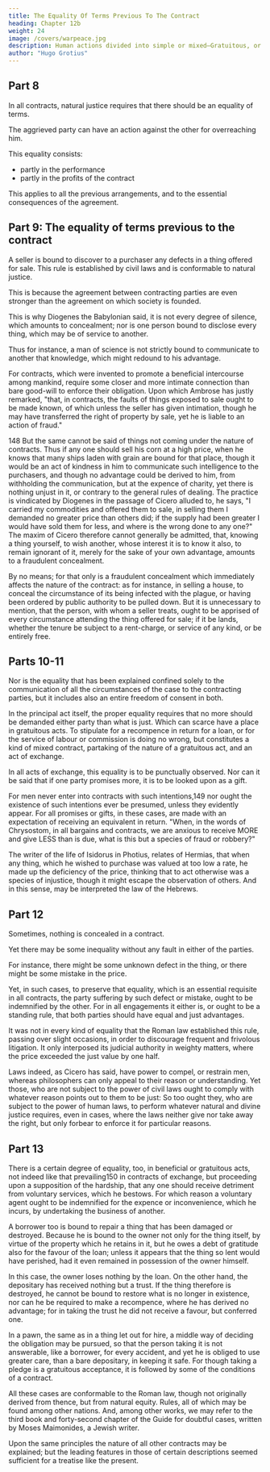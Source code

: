 ```yaml
---
title: The Equality Of Terms Previous To The Contract
heading: Chapter 12b
weight: 24
image: /covers/warpeace.jpg
description: Human actions divided into simple or mixed—Gratuitous, or accompanied with mutual obligation—Acts by way of exchange, adjustment of what is to be given or done.
author: "Hugo Grotius"
---
```



## Part 8

In all contracts, natural justice requires that there should be an equality of terms. 

The aggrieved party can have an action against the other for overreaching him. 

This equality consists:
- partly in the performance
- partly in the profits of the contract

This applies to all the previous arrangements, and to the essential consequences of the agreement.


## Part 9: The equality of terms previous to the contract

A seller is bound to discover to a purchaser any defects in a thing offered for sale. This rule is established by civil laws and is conformable to natural justice. 

This is because the agreement between contracting parties are even stronger than the agreement on which society is founded. 

This is why Diogenes the Babylonian said, it is not every degree of silence, which amounts to concealment; nor is one person bound to disclose every thing, which may be of service to another. 

Thus for instance, a man of science is not strictly bound to communicate to another that knowledge, which might redound to his advantage. 

For contracts, which were invented to promote a beneficial intercourse among mankind, require some closer and more intimate connection than bare good-will to enforce their obligation. Upon which Ambrose has justly remarked, "that, in contracts, the faults of things exposed to sale ought to be made known, of which unless the seller has given intimation, though he may have transferred the right of property by sale, yet he is liable to an action of fraud."

148 But the same cannot be said of things not coming under the nature of contracts. Thus if any one should sell his corn at a high price, when he knows that many ships laden with grain are bound for that place, though it would be an act of kindness in him to communicate such intelligence to the purchasers, and though no advantage could be derived to him, from withholding the communication, but at the expence of charity, yet there is nothing unjust in it, or contrary to the general rules of dealing. The practice is vindicated by Diogenes in the passage of Cicero alluded to, he says, "I carried my commodities and offered them to sale, in selling them I demanded no greater price than others did; if the supply had been greater I would have sold them for less, and where is the wrong done to any one?" The maxim of Cicero therefore cannot generally be admitted, that, knowing a thing yourself, to wish another, whose interest it is to know it also, to remain ignorant of it, merely for the sake of your own advantage, amounts to a fraudulent concealment. 

By no means; for that only is a fraudulent concealment which immediately affects the nature of the contract: as for instance, in selling a house, to conceal the circumstance of its being infected with the plague, or having been ordered by public authority to be pulled down. But it is unnecessary to mention, that the person, with whom a seller treats, ought to be apprised of every circumstance attending the thing offered for sale; if it be lands, whether the tenure be subject to a rent-charge, or service of any kind, or be entirely free.

## Parts 10-11

Nor is the equality that has been explained confined solely to the communication of all the circumstances of the case to the contracting parties, but it includes also an entire freedom of consent in both.

In the principal act itself, the proper equality requires that no more should be demanded either party than what is just. Which can scarce have a place in gratuitous acts. To stipulate for a recompence in return for a loan, or for the service of labour or commission is doing no wrong, but constitutes a kind of mixed contract, partaking of the nature of a gratuitous act, and an act of exchange. 

In all acts of exchange, this equality is to be punctually observed. Nor can it be said that if one party promises more, it is to be looked upon as a gift. 

For men never enter into contracts with such intentions,149 nor ought the existence of such intentions ever be presumed, unless they evidently appear. For all promises or gifts, in these cases, are made with an expectation of receiving an equivalent in return. "When, in the words of Chrysostom, in all bargains and contracts, we are anxious to receive MORE and give LESS than is due, what is this but a species of fraud or robbery?" 

The writer of the life of Isidorus in Photius, relates of Hermias, that when any thing, which he wished to purchase was valued at too low a rate, he made up the deficiency of the price, thinking that to act otherwise was a species of injustice, though it might escape the observation of others. And in this sense, may be interpreted the law of the Hebrews.

## Part 12

<!-- There remains another degree of equality to be considered, arising out of the following case. It may happen in contracts that although  -->

Sometimes, nothing is concealed in a contract. 
<!-- , which ought to be made known, nor more exacted or taken by one party than is due,  -->

Yet there may be some inequality without any fault in either of the parties. 

For instance, there might be some unknown defect in the thing, or there might be some mistake in the price. 

Yet, in such cases, to preserve that equality, which is an essential requisite in all contracts, the party suffering by such defect or mistake, ought to be indemnified by the other. For in all engagements it either is, or ought to be a standing rule, that both parties should have equal and just advantages.

It was not in every kind of equality that the Roman law established this rule, passing over slight occasions, in order to discourage frequent and frivolous litigation. It only interposed its judicial authority in weighty matters, where the price exceeded the just value by one half. 

Laws indeed, as Cicero has said, have power to compel, or restrain men, whereas philosophers can only appeal to their reason or understanding. Yet those, who are not subject to the power of civil laws ought to comply with whatever reason points out to them to be just: So too ought they, who are subject to the power of human laws, to perform whatever natural and divine justice requires, even in cases, where the laws neither give nor take away the right, but only forbear to enforce it for particular reasons.


## Part 13

There is a certain degree of equality, too, in beneficial or gratuitous acts, not indeed like that prevailing150 in contracts of exchange, but proceeding upon a supposition of the hardship, that any one should receive detriment from voluntary services, which he bestows. For which reason a voluntary agent ought to be indemnified for the expence or inconvenience, which he incurs, by undertaking the business of another. 

A borrower too is bound to repair a thing that has been damaged or destroyed. Because he is bound to the owner not only for the thing itself, by virtue of the property which he retains in it, but he owes a debt of gratitude also for the favour of the loan; unless it appears that the thing so lent would have perished, had it even remained in possession of the owner himself. 

In this case, the owner loses nothing by the loan. On the other hand, the depositary has received nothing but a trust. If the thing therefore is destroyed, he cannot be bound to restore what is no longer in existence, nor can he be required to make a recompence, where he has derived no advantage; for in taking the trust he did not receive a favour, but conferred one. 

In a pawn, the same as in a thing let out for hire, a middle way of deciding the obligation may be pursued, so that the person taking it is not answerable, like a borrower, for every accident, and yet he is obliged to use greater care, than a bare depositary, in keeping it safe. For though taking a pledge is a gratuitous acceptance, it is followed by some of the conditions of a contract. 

All these cases are conformable to the Roman law, though not originally derived from thence, but from natural equity. Rules, all of which may be found among other nations. And, among other works, we may refer to the third book and forty-second chapter of the Guide for doubtful cases, written by Moses Maimonides, a Jewish writer.

Upon the same principles the nature of all other contracts may be explained; but the leading features in those of certain descriptions seemed sufficient for a treatise like the present.
